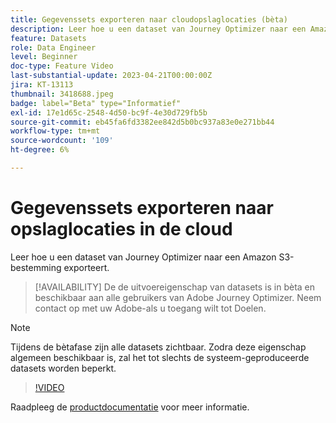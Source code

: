 ```yaml
---
title: Gegevenssets exporteren naar cloudopslaglocaties (bèta)
description: Leer hoe u een dataset van Journey Optimizer naar een Amazon S3-bestemming exporteert.
feature: Datasets
role: Data Engineer
level: Beginner
doc-type: Feature Video
last-substantial-update: 2023-04-21T00:00:00Z
jira: KT-13113
thumbnail: 3418688.jpeg
badge: label="Beta" type="Informatief"
exl-id: 17e1d65c-2548-4d50-bc9f-4e30d729fb5b
source-git-commit: eb45fa6fd3382ee842d5b0bc937a83e0e271bb44
workflow-type: tm+mt
source-wordcount: '109'
ht-degree: 6%

---
```


# Gegevenssets exporteren naar opslaglocaties in de cloud

Leer hoe u een dataset van Journey Optimizer naar een Amazon S3-bestemming exporteert.

>[!AVAILABILITY]
>De de uitvoereigenschap van datasets is in bèta en beschikbaar aan alle gebruikers van Adobe Journey Optimizer. Neem contact op met uw Adobe-als u toegang wilt tot Doelen.

>[!NOTE]
>Tijdens de bètafase zijn alle datasets zichtbaar. Zodra deze eigenschap algemeen beschikbaar is, zal het tot slechts de systeem-geproduceerde datasets worden beperkt.

>[!VIDEO](https://video.tv.adobe.com/v/3418688/?quality=12&learn=on)

Raadpleeg de [productdocumentatie](https://experienceleague.adobe.com/docs/journey-optimizer/using/data-management/datasets/export-datasets.html?lang=en) voor meer informatie.
